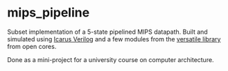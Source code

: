 # mips_pipeline
Subset implementation of a 5-state pipelined MIPS datapath. Built and simulated using [Icarus Verilog](http://iverilog.icarus.com/) and a few modules from the [versatile library](https://opencores.org/projects/versatile_library) from open cores.

Done as a mini-project for a university course on computer architecture.